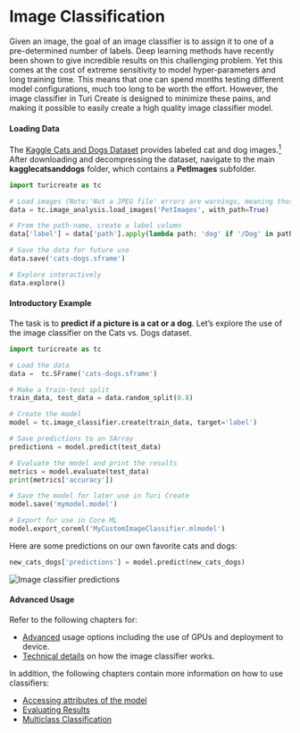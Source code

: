 # Image Classification

Given an image, the goal of an image classifier is to assign it to one
of a pre-determined number of labels.  Deep learning methods have
recently been shown to give incredible results on this challenging
problem. Yet this comes at the cost of extreme sensitivity to model
hyper-parameters and long training time. This means that one can spend
months testing different model configurations, much too long to be
worth the effort. However, the image classifier in Turi Create is
designed to minimize these pains, and making it possible to easily
create a high quality image classifier model.

#### Loading Data

The [Kaggle Cats and Dogs Dataset](https://www.microsoft.com/en-us/download/details.aspx?id=54765) provides labeled cat and dog images.[<sup>1</sup>](../datasets.md) After downloading and decompressing the dataset, navigate to the main **kagglecatsanddogs** folder, which contains a **PetImages** subfolder.

```python
import turicreate as tc

# Load images (Note:'Not a JPEG file' errors are warnings, meaning those files will be skipped)
data = tc.image_analysis.load_images('PetImages', with_path=True)

# From the path-name, create a label column
data['label'] = data['path'].apply(lambda path: 'dog' if '/Dog' in path else 'cat')

# Save the data for future use
data.save('cats-dogs.sframe')

# Explore interactively
data.explore()
```

#### Introductory Example

The task is to **predict if a picture is a cat or a dog**.  Let’s
explore the use of the image classifier on the Cats vs. Dogs dataset.

```python
import turicreate as tc

# Load the data
data =  tc.SFrame('cats-dogs.sframe')

# Make a train-test split
train_data, test_data = data.random_split(0.8)

# Create the model
model = tc.image_classifier.create(train_data, target='label')

# Save predictions to an SArray
predictions = model.predict(test_data)

# Evaluate the model and print the results
metrics = model.evaluate(test_data)
print(metrics['accuracy'])

# Save the model for later use in Turi Create
model.save('mymodel.model')

# Export for use in Core ML
model.export_coreml('MyCustomImageClassifier.mlmodel')
```

Here are some predictions on our own favorite cats and dogs:

```python
new_cats_dogs['predictions'] = model.predict(new_cats_dogs)
```

![Image classifier predictions](images/cats_dogs_predictions.png)

#### Advanced Usage

Refer to the following chapters for:
* [Advanced](advanced-usage.md) usage options including the use of GPUs and deployment to device.
* [Technical details](how-it-works.md) on how the image classifier works.

In addition, the following chapters contain more information on how to use classifiers:

* [Accessing attributes of the model](../supervised-learning/linear-regression.md#accessing-attributes-of-the-model)
* [Evaluating Results](../supervised-learning/logistic-regression.md#evaluating-results)
* [Multiclass Classification](../supervised-learning/logistic-regression.md#multiclass-classification)
